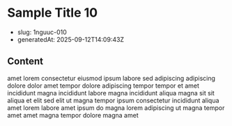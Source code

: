 # Sample Title 10

- slug: 1nguuc-010
- generatedAt: 2025-09-12T14:09:43Z

## Content
amet lorem consectetur eiusmod ipsum labore sed adipiscing adipiscing dolore dolor amet tempor dolore adipiscing tempor tempor et amet incididunt magna incididunt labore magna incididunt aliqua magna sit sit aliqua et elit sed elit ut magna tempor ipsum consectetur incididunt aliqua amet lorem labore amet ipsum do magna lorem adipiscing ut magna tempor amet amet magna tempor dolore magna amet
